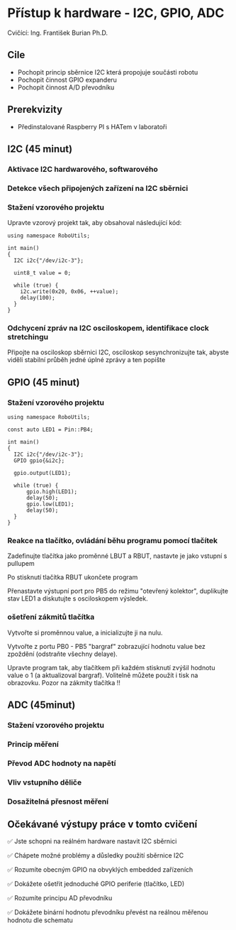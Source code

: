 # Přístup k hardware - I2C, GPIO, ADC
Cvičící: Ing. František Burian Ph.D.

## Cile
* Pochopit princip sběrnice I2C která propojuje součásti robotu
* Pochopit činnost GPIO expanderu
* Pochopit činnost A/D převodníku

## Prerekvizity
* Předinstalované Raspberry PI s HATem v laboratoři

## I2C (45 minut)

### Aktivace I2C hardwarového, softwarového
### Detekce všech připojených zařízení na I2C sběrnici
### Stažení vzorového projektu

Upravte vzorový projekt tak, aby obsahoval následující kód:

```
using namespace RoboUtils;

int main()
{
  I2C i2c{"/dev/i2c-3"};

  uint8_t value = 0;

  while (true) {
    i2c.write(0x20, 0x06, ++value);
    delay(100);
  }
}
```

### Odchycení zpráv na I2C osciloskopem, identifikace clock stretchingu

Připojte na osciloskop sběrnici I2C, osciloskop sesynchronizujte tak,
abyste viděli stabilní průběh jedné úplné zprávy a ten popište

## GPIO (45 minut)

### Stažení vzorového projektu

```
using namespace RoboUtils;

const auto LED1 = Pin::PB4;

int main()
{
  I2C i2c{"/dev/i2c-3"};
  GPIO gpio{&i2c};

  gpio.output(LED1);

  while (true) {
      gpio.high(LED1);
      delay(50);
      gpio.low(LED1);
      delay(50);
  }
}
```

### Reakce na tlačítko, ovládání běhu programu pomocí tlačítek

Zadefinujte tlačítka jako proměnné LBUT a RBUT, nastavte je jako
vstupní s pullupem

Po stisknutí tlačítka RBUT ukončete program

Přenastavte výstupní port pro PB5 do režimu "otevřený kolektor",
duplikujte stav LED1 a diskutujte s osciloskopem výsledek.

### ošetření zákmitů tlačítka

Vytvořte si proměnnou value, a inicializujte ji na nulu.

Vytvořte z portu PB0 - PB5 "bargraf" zobrazující hodnotu value bez 
zpoždění (odstraňte všechny delaye).

Upravte program tak, aby tlačítkem při každém stisknutí zvýšil
hodnotu value o 1 (a aktualizoval bargraf). Volitelně můžete
použít i tisk na obrazovku. Pozor na zákmity tlačítka !!

## ADC (45minut)

### Stažení vzorového projektu

### Princip měření

### Převod ADC hodnoty na napětí

### Vliv vstupního děliče

### Dosažitelná přesnost měření

## Očekávané výstupy práce v tomto cvičení

✅ Jste schopni na reálném hardware nastavit I2C sběrnici

✅ Chápete možné problémy a důsledky použití sběrnice I2C

✅ Rozumíte obecným GPIO na obvyklých embedded zařízeních

✅ Dokážete ošetřit jednoduché GPIO periferie (tlačítko, LED)

✅ Rozumíte principu AD převodníku

✅ Dokážete binární hodnotu převodníku převést na reálnou měřenou hodnotu dle schematu
